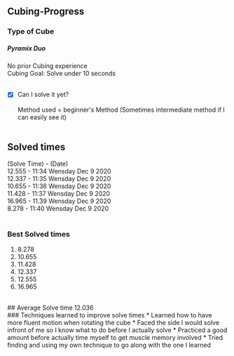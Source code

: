 ## Cubing-Progress
### Type of Cube
##### Pyramix Duo
No prior Cubing experience<br>
Cubing Goal: Solve under 10 seconds<br><br>

- [x] Can I solve it yet?<br><br>
Method used = beginner's Method (Sometimes intermediate method if I can easily see it)<br><br>

## Solved times
(Solve Time) - (Date)<br>
12.555 - 11:34 Wensday Dec 9 2020<br>
12.337 - 11:35 Wensday Dec 9 2020<br>
10.655 - 11:36 Wensday Dec 9 2020<br>
11.428 - 11:37 Wensday Dec 9 2020<br>
16.965 - 11.39 Wensday Dec 9 2020<br>
8.278  - 11:40 Wensday Dec 9 2020<br>
<br>
### Best Solved times
1. 8.278
2. 10.655
3. 11.428
4. 12.337
5. 12.555
6. 16.965
<br>
## Average Solve time
12.036
<br>
### Techniques learned to improve solve times
* Learned how to have more fluent motion when rotating the cube
* Faced the side I would solve infront of me so I know what to do before I actually solve
* Practiced a good amount before actually time myself to get muscle memory involved
* Tried finding and using my own technique to go along with the one I learned
